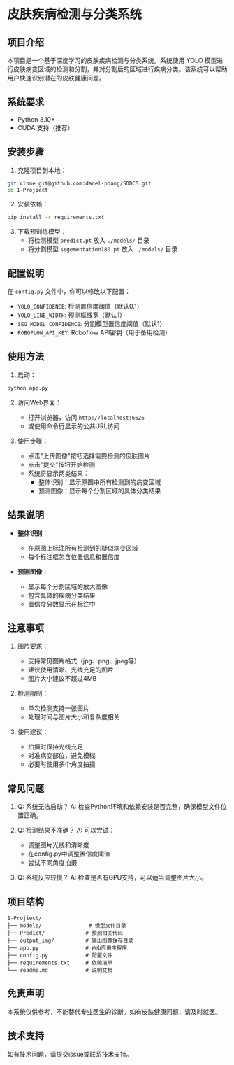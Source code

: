 # 皮肤疾病检测与分类系统

## 项目介绍

本项目是一个基于深度学习的皮肤疾病检测与分类系统。系统使用 YOLO 模型进行皮肤病变区域的检测和分割，并对分割后的区域进行疾病分类。该系统可以帮助用户快速识别潜在的皮肤健康问题。

## 系统要求

- Python 3.10+
- CUDA 支持（推荐）

## 安装步骤

1. 克隆项目到本地：
```bash
git clone git@github.com:danel-phang/SDDCS.git
cd 1-Projiect
```

2. 安装依赖：
```bash
pip install -r requirements.txt
```

3. 下载预训练模型：
   - 将检测模型 `predict.pt` 放入 `./models/` 目录
   - 将分割模型 `segementation180.pt` 放入 `./models/` 目录

## 配置说明

在 `config.py` 文件中，你可以修改以下配置：

- `YOLO_CONFIDENCE`: 检测置信度阈值（默认0.1）
- `YOLO_LINE_WIDTH`: 预测框线宽（默认1）
- `SEG_MODEL_CONFIDENCE`: 分割模型置信度阈值（默认1）
- `ROBOFLOW_API_KEY`: Roboflow API密钥（用于备用检测）

## 使用方法

1. 启动：
```bash
python app.py
```

2. 访问Web界面：
   - 打开浏览器，访问 `http://localhost:6626`
   - 或使用命令行显示的公共URL访问

3. 使用步骤：
   - 点击"上传图像"按钮选择需要检测的皮肤图片
   - 点击"提交"按钮开始检测
   - 系统将显示两类结果：
     - 整体识别：显示原图中所有检测到的病变区域
     - 预测图像：显示每个分割区域的具体分类结果

## 结果说明

- **整体识别**：
  - 在原图上标注所有检测到的疑似病变区域
  - 每个标注框包含位置信息和置信度

- **预测图像**：
  - 显示每个分割区域的放大图像
  - 包含具体的疾病分类结果
  - 置信度分数显示在标注中

## 注意事项

1. 图片要求：
   - 支持常见图片格式（jpg、png、jpeg等）
   - 建议使用清晰、光线充足的图片
   - 图片大小建议不超过4MB

2. 检测限制：
   - 单次检测支持一张图片
   - 处理时间与图片大小和复杂度相关

3. 使用建议：
   - 拍摄时保持光线充足
   - 对准病变部位，避免模糊
   - 必要时使用多个角度拍摄

## 常见问题

1. Q: 系统无法启动？
   A: 检查Python环境和依赖安装是否完整，确保模型文件位置正确。

2. Q: 检测结果不准确？
   A: 可以尝试：
   - 调整图片光线和清晰度
   - 在config.py中调整置信度阈值
   - 尝试不同角度拍摄

3. Q: 系统反应较慢？
   A: 检查是否有GPU支持，可以适当调整图片大小。

## 项目结构

```
1-Projiect/
├── models/               # 模型文件目录
├── Predict/             # 预测相关代码
├── output_img/          # 输出图像保存目录
├── app.py               # Web应用主程序
├── config.py            # 配置文件
├── requirements.txt     # 依赖清单
└── readme.md            # 说明文档
```

## 免责声明

本系统仅供参考，不能替代专业医生的诊断。如有皮肤健康问题，请及时就医。

## 技术支持

如有技术问题，请提交issue或联系技术支持。
